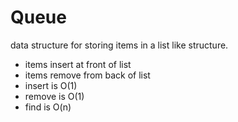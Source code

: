 # Queue
data structure for storing items in a list like structure. 
- items insert at front of list 
- items remove from back of list 
- insert is O(1)
- remove is O(1)
- find is O(n)

